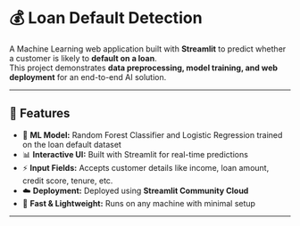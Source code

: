 # 💰 Loan Default Detection 

A Machine Learning web application built with **Streamlit** to predict whether a customer is likely to **default on a loan**.  
This project demonstrates **data preprocessing, model training, and web deployment** for an end-to-end AI solution.

---

## 🚀 Features
- 🧠 **ML Model:** Random Forest Classifier and Logistic Regression trained on the loan default dataset  
- 📊 **Interactive UI:** Built with Streamlit for real-time predictions  
- ⚡ **Input Fields:** Accepts customer details like income, loan amount, credit score, tenure, etc.  
- ☁️ **Deployment:** Deployed using **Streamlit Community Cloud**  
- 🔎 **Fast & Lightweight:** Runs on any machine with minimal setup  

---


